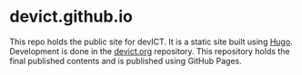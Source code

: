 # devict.github.io

This repo holds the public site for devICT. It is a static site built using
[Hugo][hugo]. Development is done in the [devict.org][code] repository. This
repository holds the final published contents and is published using GitHub
Pages.

[hugo]: https://gohugo.io/ "Hugo"
[code]: https://github.com/devict/devict.org "devICT code"
